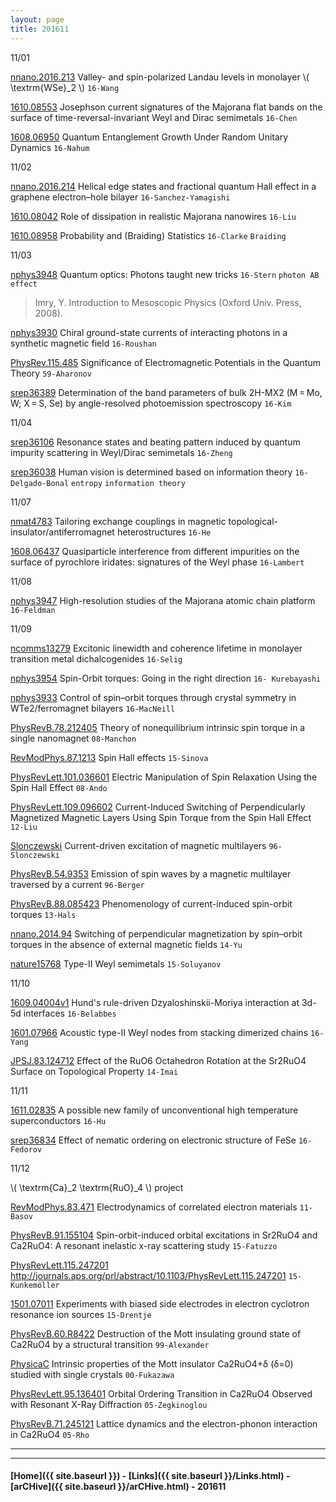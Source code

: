 ```yaml
---
layout: page
title: 201611
---
```



11/01


[nnano.2016.213](http://www.nature.com/nnano/journal/vaop/ncurrent/full/nnano.2016.213.html) Valley- and spin-polarized Landau levels in monolayer \\( \textrm{WSe}_2 \\) `16-Wang`

[1610.08553](https://arxiv.org/abs/1610.08553) Josephson current signatures of the Majorana flat bands on the surface of time-reversal-invariant Weyl and Dirac semimetals `16-Chen`

[1608.06950](https://arxiv.org/abs/1608.06950) Quantum Entanglement Growth Under Random Unitary Dynamics `16-Nahum`

11/02

[nnano.2016.214](http://www.nature.com/nnano/journal/vaop/ncurrent/full/nnano.2016.214.html) Helical edge states and fractional quantum Hall effect in a graphene electron–hole bilayer `16-Sanchez-Yamagishi`

[1610.08042](https://arxiv.org/abs/1610.08042) Role of dissipation in realistic Majorana nanowires `16-Liu`

[1610.08958](https://arxiv.org/abs/1610.08958) Probability and (Braiding) Statistics `16-Clarke` `Braiding`

11/03

[nphys3948](http://www.nature.com/nphys/journal/vaop/ncurrent/full/nphys3948.html) Quantum optics: Photons taught new tricks `16-Stern` `photon AB effect`

>Imry, Y. Introduction to Mesoscopic Physics (Oxford Univ. Press, 2008).
>
[nphys3930](http://www.nature.com/nphys/journal/vaop/ncurrent/full/nphys3930.html) Chiral ground-state currents of interacting photons in a synthetic magnetic field `16-Roushan`
>
[PhysRev.115.485](http://journals.aps.org/pr/abstract/10.1103/PhysRev.115.485) Significance of Electromagnetic Potentials in the Quantum Theory `59-Aharonov`

[srep36389](http://www.nature.com/articles/srep36389) Determination of the band parameters of bulk 2H-MX2 (M = Mo, W; X = S, Se) by angle-resolved photoemission spectroscopy `16-Kim`

11/04

[srep36106](http://www.nature.com/articles/srep36106) Resonance states and beating pattern induced by quantum impurity scattering in Weyl/Dirac semimetals `16-Zheng`

[srep36038](http://www.nature.com/articles/srep36038) Human vision is determined based on information theory `16-Delgado-Bonal` `entropy` `information theory`

11/07

[nmat4783](http://www.nature.com/nmat/journal/vaop/ncurrent/full/nmat4783.html) Tailoring exchange couplings in magnetic topological-insulator/antiferromagnet heterostructures `16-He`

[1608.06437](https://arxiv.org/abs/1608.06437) Quasiparticle interference from different impurities on the surface of pyrochlore iridates: signatures of the Weyl phase `16-Lambert`

11/08

[nphys3947](http://www.nature.com/nphys/journal/vaop/ncurrent/full/nphys3947.html) High-resolution studies of the Majorana atomic chain platform `16-Feldman`

11/09

[ncomms13279](http://www.nature.com/articles/ncomms13279) Excitonic linewidth and coherence lifetime in monolayer transition metal dichalcogenides `16-Selig`

[nphys3954](http://www.nature.com/nphys/journal/vaop/ncurrent/full/nphys3954.html) Spin-Orbit torques: Going in the right direction `16- Kurebayashi`

>
[nphys3933](http://www.nature.com/nphys/journal/vaop/ncurrent/full/nphys3933.html) Control of spin–orbit torques through crystal symmetry in WTe2/ferromagnet bilayers `16-MacNeill`
>
[PhysRevB.78.212405](http://journals.aps.org/prb/abstract/10.1103/PhysRevB.78.212405) Theory of nonequilibrium intrinsic spin torque in a single nanomagnet `08-Manchon`
>
[RevModPhys.87.1213](http://journals.aps.org/rmp/abstract/10.1103/RevModPhys.87.1213) Spin Hall effects `15-Sinova`
>
[PhysRevLett.101.036601](http://journals.aps.org/prl/abstract/10.1103/PhysRevLett.101.036601) Electric Manipulation of Spin Relaxation Using the Spin Hall Effect `08-Ando`
>
[PhysRevLett.109.096602](http://journals.aps.org/prl/abstract/10.1103/PhysRevLett.109.096602) Current-Induced Switching of Perpendicularly Magnetized Magnetic Layers Using Spin Torque from the Spin Hall Effect `12-Liu`
>
[Slonczewski](http://www.sciencedirect.com/science/article/pii/0304885396000625) Current-driven excitation of magnetic multilayers `96-Slonczewski`
>
[PhysRevB.54.9353](http://journals.aps.org/prb/abstract/10.1103/PhysRevB.54.9353) Emission of spin waves by a magnetic multilayer traversed by a current `96-Berger`
>
[PhysRevB.88.085423](http://journals.aps.org/prb/abstract/10.1103/PhysRevB.88.085423) Phenomenology of current-induced spin-orbit torques `13-Hals`
>
[nnano.2014.94](http://www.nature.com/nnano/journal/v9/n7/full/nnano.2014.94.html) Switching of perpendicular magnetization by spin–orbit torques in the absence of external magnetic fields `14-Yu`
>
[nature15768](http://www.nature.com/nature/journal/v527/n7579/full/nature15768.html) Type-II Weyl semimetals `15-Soluyanov`

11/10

[1609.04004v1](https://arxiv.org/abs/1609.04004v1) Hund's rule-driven Dzyaloshinskii-Moriya interaction at 3d-5d interfaces `16-Belabbes`

[1601.07966](https://arxiv.org/abs/1601.07966) Acoustic type-II Weyl nodes from stacking dimerized chains `16-Yang`

[JPSJ.83.124712](http://journals.jps.jp/doi/abs/10.7566/JPSJ.83.124712) Effect of the RuO6 Octahedron Rotation at the Sr2RuO4 Surface on Topological Property `14-Imai`

11/11

[1611.02835](https://arxiv.org/abs/1611.02835) A possible new family of unconventional high temperature superconductors `16-Hu`

[srep36834](http://www.nature.com/articles/srep36834) Effect of nematic ordering on electronic structure of FeSe `16-Fedorov`

11/12

\\( \textrm{Ca}_2 \textrm{RuO}_4 \\) project

>
[RevModPhys.83.471](http://journals.aps.org/rmp/abstract/10.1103/RevModPhys.83.471) Electrodynamics of correlated electron materials `11-Basov`
>
[PhysRevB.91.155104](http://journals.aps.org/prb/abstract/10.1103/PhysRevB.91.155104) Spin-orbit-induced orbital excitations in Sr2RuO4 and Ca2RuO4: A resonant inelastic x-ray scattering study `15-Fatuzzo`
>
[PhysRevLett.115.247201](http://journals.aps.org/prl/abstract/10.1103/PhysRevLett.115.247201) http://journals.aps.org/prl/abstract/10.1103/PhysRevLett.115.247201 `15-Kunkemöller`
>
[1501.07011](https://arxiv.org/abs/1501.07011) Experiments with biased side electrodes in electron cyclotron resonance ion sources `15-Drentje`
>
[PhysRevB.60.R8422](http://journals.aps.org/prb/abstract/10.1103/PhysRevB.60.R8422) Destruction of the Mott insulating ground state of Ca2RuO4 by a structural transition `99-Alexander`
>
[PhysicaC](http://www.sciencedirect.com/science/article/pii/S0921452699009898) Intrinsic properties of the Mott insulator Ca2RuO4+δ (δ=0) studied with single crystals `00-Fukazawa`
>
[PhysRevLett.95.136401](http://journals.aps.org/prl/abstract/10.1103/PhysRevLett.95.136401) Orbital Ordering Transition in Ca2RuO4 Observed with Resonant X-Ray Diffraction `05-Zegkinoglou`
>
[PhysRevB.71.245121](http://journals.aps.org/prb/abstract/10.1103/PhysRevB.71.245121) Lattice dynamics and the electron-phonon interaction in Ca2RuO4 `05-Rho`






---



---


#### [Home]({{ site.baseurl }}) - [Links]({{ site.baseurl }}/Links.html) - [arCHive]({{ site.baseurl }}/arCHive.html) - 201611
